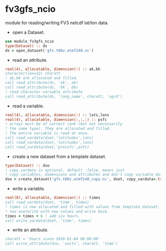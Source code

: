 # fv3gfs_ncio
module for reading/writing FV3 netcdf lat/lon data.


* open a Dataset.
```fortran
use module_fv3gfs_ncio
type(Dataset) :: ds
ds = open_dataset('gfs.t00z.atmf240.nc')
```
* read an attribute.
```fortran
real(4), allocatable, dimension(:) :: ak,bk
character(len=32) charatt
! ak,bk are allocated and filled.
call read_attribute(ds, 'ak', ak)
call read_attribute(ds, 'bk', bk)
! read character variable attribute
call read_attribute(ds, 'long_name', charatt, 'vgrd')
```
* read a variable.
```fortran
real(4), allocatable, dimension(:) :: lats,lons
real(4), allocatable, dimension(:,:,:) :: psfc
! arrays must be of correct rank (but not necessarily
! the same type). They are allocated and filled.
! The entire variable is read at once.
call read_vardata(dset,'latitudes',lats)
call read_vardata(dset,'latitudes',lons)
call read_vardata(dset,'pressfc',psfc)
```
* create a new dataset from a template dataset.
```fortran
type(Dataset) :: dso
! copy_vardata is optional, default .false. means just
! copy variables, dimensions and attributes and don't copy variable data.
dso = create_dataset('gfs.t00z.atmf240_copy.nc', dset, copy_vardata=.true.)
```
* write a variable.
```fortran
real(8), allocatable, dimension(:) :: times
call read_vardata(dset, 'time', times)
! times is now allocated and filled with values from template dataset.
! now overwrite with new values and write back.
times = times + 6 ! add six hours.
call write_vardata(dset, 'time', times)
```
* write an attribute.
```fortran
charatt = 'hours since 2016-01-04 06:00:00'
call write_attribute(dso, 'units', charatt, 'time')
```
